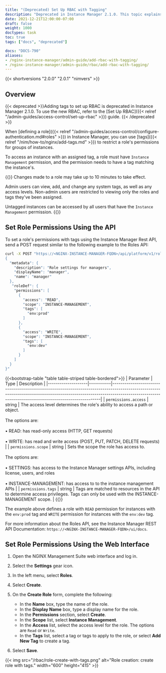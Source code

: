 ```yaml
---
title: "(Deprecated) Set Up RBAC with Tagging"
description: "Deprecated in Instance Manager 2.1.0. This topic explains how to set up role-based access control with tags in Instance Manager."
date: 2021-12-21T12:00:00-07:00
draft: false
weight: 1000
doctypes: task
toc: true
tags: ["docs", "deprecated"]

docs: "DOCS-790"
aliases:
- /nginx-instance-manager/admin-guide/add-rbac-with-tagging/
- /nginx-instance-manager/admin-guide/rbac/add-rbac-with-tagging/
---
```


{{< shortversions "2.0.0" "2.0.1" "nimvers" >}}

## Overview

{{< deprecated >}}Adding tags to set up RBAC is deprecated in Instance Manager 2.1.0. To use the new RBAC, refer to the [Set Up RBAC]({{< relref "/admin-guides/access-control/set-up-rbac" >}}) guide.
{{< /deprecated >}}

When [defining a role]({{< relref "/admin-guides/access-control/configure-authentication.md#roles" >}}) in Instance Manager, you can use [tags]({{< relref "/nim/how-to/nginx/add-tags.md" >}}) to restrict a role's permissions for groups of instances.

To access an instance with an assigned tag, a role must have `Instance Management` permission, and the permission needs to have a tag matching the instance's.

{{<note>}}
Changes made to a role may take up to 10 minutes to take effect.

Admin users can view, add, and change any system tags, as well as any access levels. Non-admin users are restricted to viewing only the roles and tags they've been assigned.

Untagged instances can be accessed by all users that have the `Instance Management` permission.
{{</note>}}

## Set Role Permissions Using the API

To set a role's permissions with tags using the Instance Manager Rest API, send a POST request similar to the following example to the Roles API:

```bash
curl -X POST "https://<NGINX-INSTANCE-MANAGER-FQDN>/api/platform/v1/roles" -H "authorization: Basic YWRtaW..." -H "content-type: application/json" -d "
{
  "metadata": {
    "description": "Role settings for managers",
    "displayName": "manager",
    "name": "manager"
  },
   "roleDef": {
    "permissions": [
      {
        "access": "READ",
        "scope": "INSTANCE-MANAGEMENT",
        "tags": [
          "env:prod"
        ]
      },
      {
        "access": "WRITE",
        "scope": "INSTANCE-MANAGEMENT",
        "tags": [
          "env:dev"
        ]
      }
    ]
  }
}"
```

{{<bootstrap-table "table table-striped table-bordered">}}
| Parameter          | Type | Description                                                                                                                                                                                                                        |
|--------------------|-----------|------------------------------------------------------------------------------------------------------------------------------------------------------------------------------------------------------------------------------------|
| `permissions.access` | string    | The access level determines the role's ability to access a path or object.<br><br>The options are:<br><br>&#8226;&nbsp;READ: has read-only access (HTTP, GET requests)<br><br>&#8226;&nbsp;WRITE: has read and write access (POST, PUT, PATCH, DELETE requests)          |
| `permissions.scope`  | string    | Sets the scope the role has access to.<br><br>The options are:<br><br>&#8226;&nbsp;SETTINGS: has access to the Instance Manager settings APIs, including license, users, and roles<br><br>&#8226;&nbsp;INSTANCE-MANAGEMENT: has access to to the instance management APIs |
| `permissions.tags`   | string    | Tags are matched to resources in the API to determine access privileges. Tags can only be used with the INSTANCE-MANAGEMENT scope.                                                                                                 |
{{</bootstrap-table>}}

The example above defines a role with `READ` permission for instances with the `env:prod` tag and `WRITE` permission for instances with the `env:dev` tag.

For more information about the Roles API, see the Instance Manager REST API Documentation: `https://<NGINX-INSTANCE-MANAGER-FQDN>/ui/docs`.

## Set Role Permissions Using the Web Interface

1. Open the NGINX Management Suite web interface and log in.
2. Select the **Settings** gear icon.
3. In the left menu, select **Roles**.
4. Select **Create**.
5. On the **Create Role** form, complete the following:

   - In the **Name** box, type the name of the role.
   - In the **Display Name** box, type a display name for the role.
   - In the **Permissions** section, select **Create**.
   - In the **Scope** list, select **Instance Management**.
   - In the **Access** list, select the access level for the role. The options are `Read` or `Write`.
   - In the **Tags** list, select a tag or tags to apply to the role, or select **Add New Tag** to create a tag.

6. Select **Save**.

{{< img src="/rbac/role-create-with-tags.png" alt="Role creation: create role with tags." width="600" height="415" >}}</br>
